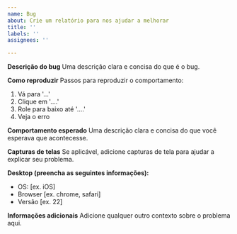 ```yaml
---
name: Bug
about: Crie um relatório para nos ajudar a melhorar
title: ''
labels: ''
assignees: ''

---
```


**Descrição do bug**
Uma descrição clara e concisa do que é o bug.

**Como reproduzir**
Passos para reproduzir o comportamento:
1. Vá para '...'
2. Clique em '....'
3. Role para baixo até '....'
4. Veja o erro

**Comportamento esperado**
Uma descrição clara e concisa do que você esperava que acontecesse.

**Capturas de telas**
Se aplicável, adicione capturas de tela para ajudar a explicar seu problema.

**Desktop (preencha as seguintes informações):**
 - OS: [ex. iOS]
 - Browser [ex. chrome, safari]
 - Versão [ex. 22]

**Informações adicionais**
Adicione qualquer outro contexto sobre o problema aqui.
